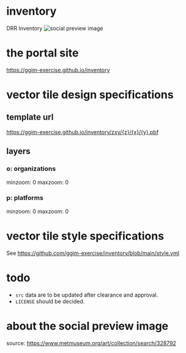 # inventory
DRR Inventory
![social preview image](https://repository-images.githubusercontent.com/512288328/c81bbbca-73d0-482b-99c5-782075b8306a)

# the portal site
https://ggim-exercise.github.io/inventory

# vector tile design specifications
## template url
https://ggim-exercise.github.io/inventory/zxy/{z}/{x}/{y}.pbf

## layers
### o: organizations
minzoom: 0
maxzoom: 0

### p: platforms
minzoom: 0
maxzoom: 0

# vector tile style specifications
See https://github.com/ggim-exercise/inventory/blob/main/style.yml

# todo
- `src` data are to be updated after clearance and approval.
- `LICENSE` should be decided.

# about the social preview image
source: https://www.metmuseum.org/art/collection/search/328792

